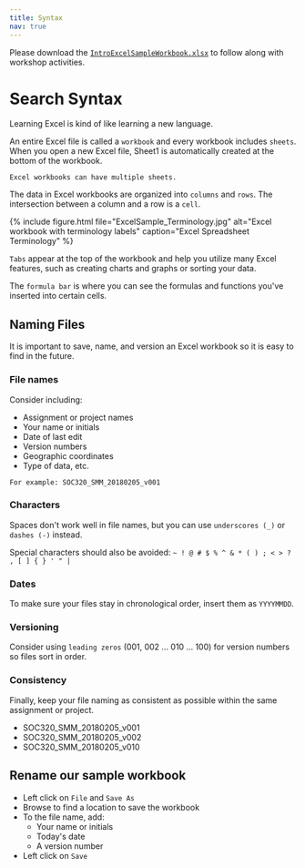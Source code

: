 ```yaml
---
title: Syntax
nav: true
---
```

Please download the <a href="images/IntroExcelSampleWorkbook.xlsx" target="_blank">`IntroExcelSampleWorkbook.xlsx`</a> to follow along with workshop activities.

# Search Syntax

Learning Excel is kind of like learning a new language.

An entire Excel file is called a `workbook` and every workbook includes `sheets`. When you open a new Excel file, Sheet1 is automatically created at the bottom of the workbook. 

`Excel workbooks can have multiple sheets.`

The data in Excel workbooks are organized into `columns` and `rows`. The intersection between a column and a row is a `cell`.

{% include figure.html file="ExcelSample_Terminology.jpg" alt="Excel workbook with terminology labels" caption="Excel Spreadsheet Terminology" %}

`Tabs` appear at the top of the workbook and help you utilize many Excel features, such as creating charts and graphs or sorting your data.

The `formula bar` is where you can see the formulas and functions you've inserted into certain cells.

## Naming Files

It is important to save, name, and version an Excel workbook so it is easy to find in the future.

### File names
Consider including:
* Assignment or project names
* Your name or initials
* Date of last edit
* Version numbers
* Geographic coordinates
* Type of data, etc.

`For example: SOC320_SMM_20180205_v001`

### Characters
Spaces don't work well in file names, but you can use `underscores (_)` or `dashes (-)` instead. 

Special characters should also be avoided: `~ ! @ # $ % ^ & * ( ) ; < > ? , [ ] { } ' " |`

### Dates
To make sure your files stay in chronological order, insert them as `YYYYMMDD`.

### Versioning
Consider using `leading zeros` (001, 002 ... 010 ... 100) for version numbers so files sort in order.

### Consistency
Finally, keep your file naming as consistent as possible within the same assignment or project.
* SOC320_SMM_20180205_v001
* SOC320_SMM_20180205_v002
* SOC320_SMM_20180205_v010

## Rename our sample workbook
* Left click on `File` and `Save As`
* Browse to find a location to save the workbook
* To the file name, add:
  * Your name or initials
  * Today's date
  * A version number
* Left click on `Save`